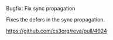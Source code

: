  Bugfix: Fix sync propagation

Fixes the defers in the sync propagation.

https://github.com/cs3org/reva/pull/4924

